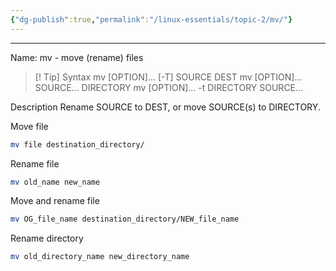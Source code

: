 ```yaml
---
{"dg-publish":true,"permalink":"/linux-essentials/topic-2/mv/"}
---
```


---
Name: mv - move (rename) files

> [! Tip] Syntax
	mv [OPTION]... [-T] SOURCE DEST
	mv [OPTION]... SOURCE... DIRECTORY
	mv [OPTION]... -t DIRECTORY SOURCE...

Description
Rename SOURCE to DEST, or move SOURCE(s) to DIRECTORY.

Move file
```bash
mv file destination_directory/
```

Rename file
```bash
mv old_name new_name
```

Move and rename file
```bash
mv OG_file_name destination_directory/NEW_file_name
```

Rename directory
```bash
mv old_directory_name new_directory_name
```

